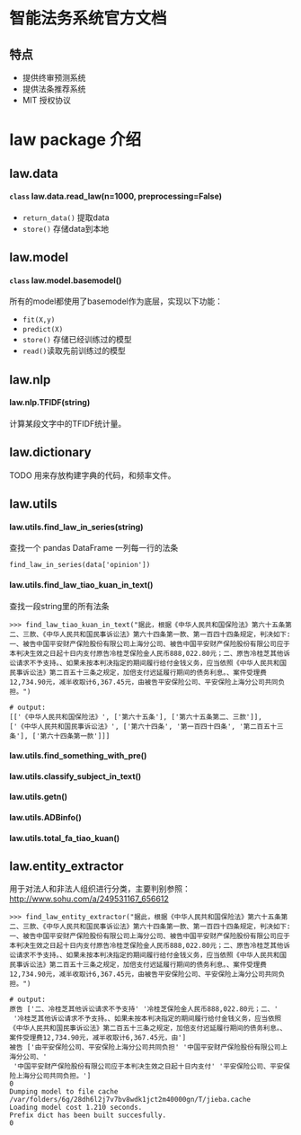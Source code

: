 # 智能法务系统官方文档

## 特点
- 提供终审预测系统
- 提供法条推荐系统
- MIT 授权协议


# law package 介绍

## law.data
#### `class` law.data.read_law(n=1000, preprocessing=False)
- `return_data()` 提取data
- `store()` 存储data到本地

## law.model
#### `class` law.model.basemodel()
所有的model都使用了basemodel作为底层，实现以下功能：
- `fit(X,y)`
- `predict(X)`
- `store()` 存储已经训练过的模型
- `read()`读取先前训练过的模型

## law.nlp
#### law.nlp.TFIDF(string)
计算某段文字中的TFIDF统计量。

## law.dictionary
TODO 用来存放构建字典的代码，和频率文件。

## law.utils

#### law.utils.find_law_in_series(string)
查找一个 pandas DataFrame 一列每一行的法条
~~~
find_law_in_series(data['opinion'])
~~~
#### law.utils.find_law_tiao_kuan_in_text()
查找一段string里的所有法条
~~~
>>> find_law_tiao_kuan_in_text("据此，根据《中华人民共和国保险法》第六十五条第二、三款、《中华人民共和国民事诉讼法》第六十四条第一款、第一百四十四条规定，判决如下:一、被告中国平安财产保险股份有限公司上海分公司、被告中国平安财产保险股份有限公司应于本判决生效之日起十日内支付原告冷桂芝保险金人民币888,022.80元；二、原告冷桂芝其他诉讼请求不予支持。、如果未按本判决指定的期间履行给付金钱义务，应当依照《中华人民共和国民事诉讼法》第二百五十三条之规定，加倍支付迟延履行期间的债务利息。、案件受理费12,734.90元，减半收取计6,367.45元，由被告平安保险公司、平安保险上海分公司共同负担。")

# output:
[['《中华人民共和国保险法》', ['第六十五条'], ['第六十五条第二、三款']],
['《中华人民共和国民事诉讼法》', ['第六十四条', '第一百四十四条', '第二百五十三条'], ['第六十四条第一款']]]
~~~
#### law.utils.find_something_with_pre()
#### law.utils.classify_subject_in_text()
#### law.utils.getn()
#### law.utils.ADBinfo()
#### law.utils.total_fa_tiao_kuan()

## law.entity_extractor
用于对法人和非法人组织进行分类，主要判别参照：http://www.sohu.com/a/249531167_656612
~~~
>>> find_law_entity_extractor("据此，根据《中华人民共和国保险法》第六十五条第二、三款、《中华人民共和国民事诉讼法》第六十四条第一款、第一百四十四条规定，判决如下:一、被告中国平安财产保险股份有限公司上海分公司、被告中国平安财产保险股份有限公司应于本判决生效之日起十日内支付原告冷桂芝保险金人民币888,022.80元；二、原告冷桂芝其他诉讼请求不予支持。、如果未按本判决指定的期间履行给付金钱义务，应当依照《中华人民共和国民事诉讼法》第二百五十三条之规定，加倍支付迟延履行期间的债务利息。、案件受理费12,734.90元，减半收取计6,367.45元，由被告平安保险公司、平安保险上海分公司共同负担。")

# output:
原告 ['二、冷桂芝其他诉讼请求不予支持' '冷桂芝保险金人民币888,022.80元；二、'
 '冷桂芝其他诉讼请求不予支持。、如果未按本判决指定的期间履行给付金钱义务，应当依照《中华人民共和国民事诉讼法》第二百五十三条之规定，加倍支付迟延履行期间的债务利息。、案件受理费12,734.90元，减半收取计6,367.45元，由']
被告 ['由平安保险公司、平安保险上海分公司共同负担' '中国平安财产保险股份有限公司上海分公司、'
 '中国平安财产保险股份有限公司应于本判决生效之日起十日内支付' '平安保险公司、平安保险上海分公司共同负担。']
0
Dumping model to file cache /var/folders/6g/28dh6l2j7v7bv8wdk1jct2m40000gn/T/jieba.cache
Loading model cost 1.210 seconds.
Prefix dict has been built succesfully.
0
~~~
